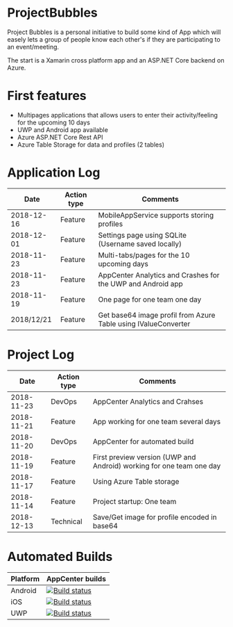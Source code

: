 # ProjectBubbles

Project Bubbles is a personal initiative to build some kind of App which will easely lets a group of people know each other's if they are participating to an event/meeting. 

The start is a Xamarin cross platform app and an ASP.NET Core backend on Azure.

# First features

- Multipages applications that allows users to enter their activity/feeling for the upcoming 10 days
- UWP and Android app available
- Azure ASP.NET Core Rest API
- Azure Table Storage for data and profiles (2 tables)

# Application Log
| Date | Action type | Comments |
|------|-------------|----------|
2018-12-16|Feature|MobileAppService supports storing profiles
2018-12-01|Feature|Settings page using SQLite (Username saved locally)
2018-11-23|Feature|Multi-tabs/pages for the 10 upcoming days
2018-11-23|Feature|AppCenter Analytics and Crashes for the UWP and Android app
2018-11-19|Feature|One page for one team one day
2018/12/21|Feature|Get base64 image profil from Azure Table using IValueConverter


# Project Log
| Date | Action type | Comments |
|------|-------------|----------|
2018-11-23|DevOps|AppCenter Analytics and Crahses
2018-11-21|Feature|App working for one team several days
2018-11-20|DevOps|AppCenter for automated build
2018-11-19|Feature|First preview version (UWP and Android) working for one team one day
2018-11-17|Feature|Using Azure Table storage
2018-11-14|Feature|Project startup: One team
2018-12-13|Technical|Save/Get image for profile encoded in base64


# Automated Builds
| Platform | AppCenter builds |
|----------|----------|
| Android | [![Build status](https://build.appcenter.ms/v0.1/apps/022c2130-44cb-4aba-b3ee-f8a5eb9fb0f8/branches/master/badge)](https://appcenter.ms)|
| iOS | [![Build status](https://build.appcenter.ms/v0.1/apps/cc860c22-5117-4e62-9e03-a5b1db30b436/branches/master/badge)](https://appcenter.ms) |
| UWP | [![Build status](https://build.appcenter.ms/v0.1/apps/66656b9f-8def-4324-be8a-9fbccef23719/branches/master/badge)](https://appcenter.ms) |
